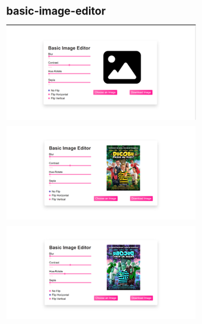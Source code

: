 # basic-image-editor
![](screenshots/initalState.png)

![](screenshots/state.png)

![](screenshots/newState.png)
